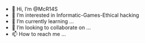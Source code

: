 - 👋 Hi, I’m @McR14S
- 👀 I’m interested in Informatic-Games-Ethical hacking
- 🌱 I’m currently learning ...
- 💞️ I’m looking to collaborate on ...
- 📫 How to reach me ...

<!---
McR14S/McR14S is a ✨ special ✨ repository because its `README.md` (this file) appears on your GitHub profile.
You can click the Preview link to take a look at your changes.
--->
